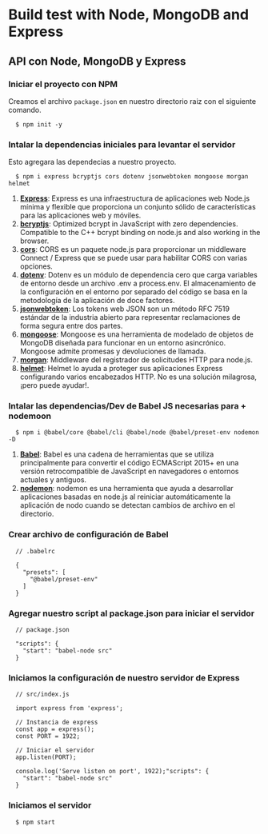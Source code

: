 # Build test with Node, MongoDB and Express

## API con Node, MongoDB y Express

### Iniciar el proyecto con NPM

Creamos el archivo `package.json` en nuestro directorio raiz con el siguiente comando.

~~~
  $ npm init -y
~~~

### Intalar la dependencias iniciales para levantar el servidor

Esto agregara las dependecias a nuestro proyecto.

~~~
  $ npm i express bcryptjs cors dotenv jsonwebtoken mongoose morgan helmet
~~~

1. [**Express**](https://expressjs.com/es/): Express es una infraestructura de aplicaciones web Node.js mínima y flexible que proporciona un conjunto sólido de características para las aplicaciones web y móviles. 
2. [**bcryptjs**](https://www.npmjs.com/package/bcryptjs): Optimized bcrypt in JavaScript with zero dependencies. Compatible to the C++ bcrypt binding on node.js and also working in the browser.
3. [**cors**](https://www.npmjs.com/package/cors): CORS es un paquete node.js para proporcionar un middleware Connect / Express que se puede usar para habilitar CORS con varias opciones.
4. [**dotenv**](https://www.npmjs.com/package/dotenv): Dotenv es un módulo de dependencia cero que carga variables de entorno desde un archivo .env a process.env. El almacenamiento de la configuración en el entorno por separado del código se basa en la metodología de la aplicación de doce factores.
5. [**jsonwebtoken**](https://www.npmjs.com/package/jsonwebtoken): Los tokens web JSON son un método RFC 7519 estándar de la industria abierto para representar reclamaciones de forma segura entre dos partes.
6. [**mongoose**](https://www.npmjs.com/package/mongoose): Mongoose es una herramienta de modelado de objetos de MongoDB diseñada para funcionar en un entorno asincrónico. Mongoose admite promesas y devoluciones de llamada.
7. [**morgan**](https://www.npmjs.com/package/morgan): Middleware del registrador de solicitudes HTTP para node.js.
8. [**helmet**](https://www.npmjs.com/package/helmet): Helmet lo ayuda a proteger sus aplicaciones Express configurando varios encabezados HTTP. No es una solución milagrosa, ¡pero puede ayudar!.

### Intalar las dependencias/Dev de Babel JS necesarias para + nodemoon

~~~
  $ npm i @babel/core @babel/cli @babel/node @babel/preset-env nodemon -D
~~~

1. [**Babel**](https://babeljs.io/docs/en/): Babel es una cadena de herramientas que se utiliza principalmente para convertir el código ECMAScript 2015+ en una versión retrocompatible de JavaScript en navegadores o entornos actuales y antiguos.
2. [**nodemon**](https://www.npmjs.com/package/nodemon): nodemon es una herramienta que ayuda a desarrollar aplicaciones basadas en node.js al reiniciar automáticamente la aplicación de nodo cuando se detectan cambios de archivo en el directorio.

### Crear archivo de configuración de Babel

~~~
  // .babelrc

  {
    "presets": [
      "@babel/preset-env"
    ]
  }
~~~

### Agregar nuestro script al package.json para iniciar el servidor 

~~~
  // package.json

  "scripts": {
    "start": "babel-node src"
  }
~~~

### Iniciamos la configuración de nuestro servidor de Express 

~~~
  // src/index.js

  import express from 'express';

  // Instancia de express
  const app = express();
  const PORT = 1922;

  // Iniciar el servidor
  app.listen(PORT);

  console.log('Serve listen on port', 1922);"scripts": {
    "start": "babel-node src"
  }
~~~

### Iniciamos el servidor

~~~
  $ npm start
~~~